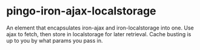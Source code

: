 # pingo-iron-ajax-localstorage
An element that encapsulates iron-ajax and iron-localstorage into one. Use ajax to fetch, then store in localstorage for later retrieval. Cache busting is up to you by what params you pass in.
